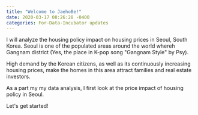 ```yaml
---
title: "Welcome to JaehoBe!"
date: 2020-03-17 08:26:28 -0400
categories: For-Data-Incubator updates
---
```


I will analyze the housing policy impact on housing prices in Seoul, South Korea.
Seoul is one of the populated areas around the world whereh Gangnam district (Yes, the place in K-pop song "Gangnam Style" by Psy).

High demand by the Korean citizens, as well as its continuously increasing housing prices, make the homes in this area attract families and real estate investors.

As a part my my data analysis, I first look at the price impact of housing policy in Seoul. 


Let's get started!
